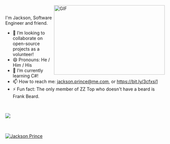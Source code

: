 <img align="right" alt="GIF" src="https://cdn.dribbble.com/users/966681/screenshots/2896143/working.gif" width="350" height="220" />

<br/>

I'm Jackson, Software Engineer and friend.
<br/>


- :rocket: I’m looking to collaborate on open-source projects as a volunteer!
- 😄 Pronouns: He / Him / His
- 🔭 I’m currently learning C#!
- 📫 How to reach me: jackson.prince@me.com, or https://bit.ly/3cfxsi1
- ⚡ Fun fact: The only member of ZZ Top who doesn't have a beard is Frank Beard.

<br/>

![](https://img.shields.io/badge/OS-Mac-informational?style=flat&logo=<LOGO_NAME>&logoColor=white&color=2bbc8a)
<!-- ![](https://img.shields.io/badge/Editor-Intellij&&VSCode-informational?style=flat&logo=<LOGO_NAME>&logoColor=white&color=2bbc8a) -->
<!-- ![](https://img.shields.io/badge/Code-Java&&NodeJs&&Go-informational?style=flat&logo=<LOGO_NAME>&logoColor=white&color=2bbc8a) -->
<!-- ![](https://img.shields.io/badge/Interest-Cloud-informational?style=flat&logo=<LOGO_NAME>&logoColor=white&color=2bbc8a) -->

<br/>

<br/>
<a href="https://github.com/jxnprince">
<img align="center" src="https://github-readme-stats.vercel.app/api?username=jxnprince&show_icons=true&theme=gotham&include_all_commits=true&count_private=true" alt="Jackson Prince" />
</a>
